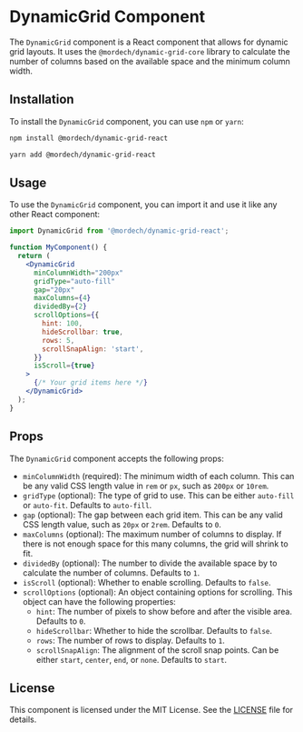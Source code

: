 # DynamicGrid Component

The `DynamicGrid` component is a React component that allows for dynamic grid layouts. It uses the `@mordech/dynamic-grid-core` library to calculate the number of columns based on the available space and the minimum column width.

## Installation

To install the `DynamicGrid` component, you can use `npm` or `yarn`:

```bash
npm install @mordech/dynamic-grid-react
```

```bash
yarn add @mordech/dynamic-grid-react
```

## Usage

To use the `DynamicGrid` component, you can import it and use it like any other React component:

```jsx
import DynamicGrid from '@mordech/dynamic-grid-react';

function MyComponent() {
  return (
    <DynamicGrid
      minColumnWidth="200px"
      gridType="auto-fill"
      gap="20px"
      maxColumns={4}
      dividedBy={2}
      scrollOptions={{
        hint: 100,
        hideScrollbar: true,
        rows: 5,
        scrollSnapAlign: 'start',
      }}
      isScroll={true}
    >
      {/* Your grid items here */}
    </DynamicGrid>
  );
}
```

## Props

The `DynamicGrid` component accepts the following props:

- `minColumnWidth` (required): The minimum width of each column. This can be any valid CSS length value in `rem` or `px`, such as `200px` or `10rem`.
- `gridType` (optional): The type of grid to use. This can be either `auto-fill` or `auto-fit`. Defaults to `auto-fill`.
- `gap` (optional): The gap between each grid item. This can be any valid CSS length value, such as `20px` or `2rem`. Defaults to `0`.
- `maxColumns` (optional): The maximum number of columns to display. If there is not enough space for this many columns, the grid will shrink to fit.
- `dividedBy` (optional): The number to divide the available space by to calculate the number of columns. Defaults to `1`.
- `isScroll` (optional): Whether to enable scrolling. Defaults to `false`.
- `scrollOptions` (optional): An object containing options for scrolling. This object can have the following properties:
  - `hint`: The number of pixels to show before and after the visible area. Defaults to `0`.
  - `hideScrollbar`: Whether to hide the scrollbar. Defaults to `false`.
  - `rows`: The number of rows to display. Defaults to `1`.
  - `scrollSnapAlign`: The alignment of the scroll snap points. Can be either `start`, `center`, `end`, or `none`. Defaults to `start`.

## License

This component is licensed under the MIT License. See the [LICENSE](LICENSE) file for details.
